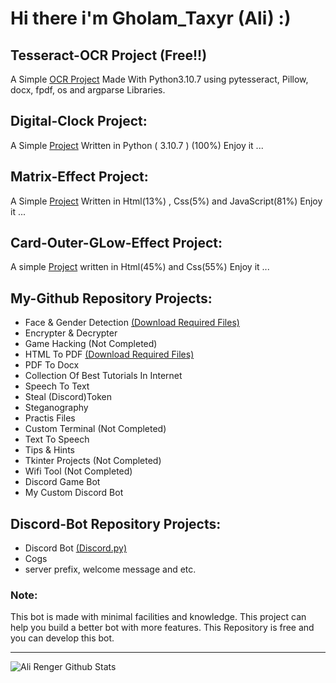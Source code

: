 # Hi there i'm Gholam_Taxyr (Ali) :)

## Tesseract-OCR Project (Free!!)
A Simple [OCR Project](https://github.com/renger08/Tesseract-OCR) Made With Python3.10.7 using pytesseract, Pillow, docx, fpdf, os and argparse Libraries.

## Digital-Clock Project:
A Simple [Project](https://github.com/renger08/Digital-Clock) Written in Python ( 3.10.7 ) (100%)
Enjoy it ...


## Matrix-Effect Project:
A Simple [Project](https://github.com/renger08/Matrix-Effect) Written in Html(13%) , Css(5%) and JavaScript(81%)
Enjoy it ...

## Card-Outer-GLow-Effect Project:
A simple [Project](https://github.com/renger08/Card-Outer-GLow-Effect) written in Html(45%) and Css(55%)
Enjoy it ...

## My-Github Repository Projects:
- Face & Gender Detection [(Download Required Files)][wightfile]
- Encrypter & Decrypter
- Game Hacking (Not Completed)
- HTML To PDF [(Download Required Files)][wkhtmltopdf]
- PDF To Docx
- Collection Of Best Tutorials In Internet
- Speech To Text
- Steal (Discord)Token
- Steganography
- Practis Files
- Custom Terminal (Not Completed)
- Text To Speech
- Tips & Hints
- Tkinter Projects (Not Completed)
- Wifi Tool (Not Completed)
- Discord Game Bot
- My Custom Discord Bot

## Discord-Bot Repository Projects:
- Discord Bot [(Discord.py)][discord.py]
- Cogs
- server prefix, welcome message and etc.

### Note:
This bot is made with minimal facilities and knowledge. This project can help you build a better bot with more features. This Repository is free and you can develop this bot.


---

<img align="left" alt="Ali Renger Github Stats" src="https://github-readme-stats.vercel.app/api?username=renger08&show_icons=true&hide_border=false&title_color=ff652f&icon_color=FFE400&bg_color=09131B&text_color=ffffff&border_color=0c1a25" />


<br />
<br />


[wightfile]: https://github.com/renger08/My-Github/blob/main/Detecter/Weights%20Folder%20Files.txt
[wkhtmltopdf]: https://wkhtmltopdf.org/downloads.html
[discord.py]: https://github.com/Rapptz/discord.py
